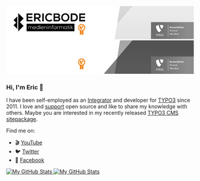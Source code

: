 <a href="https://github.com/EricBode#gh-light-mode-only">
    <img src="./banner-light.png#gh-light-mode-only" alt="Eric Bode"/>
</a>
<a href="https://github.com/EricBode#gh-dark-mode-only">
    <img src="./banner-dark.png#gh-dark-mode-only" alt="Eric Bode"/>
</a>

### Hi, I'm Eric 👋

I have been self-employed as an [Integrator](https://typo3.com/services/certifications/certified-integrator-listing "TYPO3 CMS Certified Integrator (TCCI)") and developer for [TYPO3](https://github.com/TYPO3/typo3 "TYPO3 CMS – Open Source Content Management") since 2011. I love and [support](https://github.com/EricBode?tab=sponsoring "Regular GitHub sponsorship") open source and like to share my knowledge with others.  Maybe you are interested in my recently released [TYPO3 CMS sitepackage](https://github.com/EricBode/sitepackage "It stays close to the recommended standard").

Find me on:
- 🎬 [YouTube](https://www.youtube.com/user/Eric15838 "Interesting topics from my daily work, which I examine in more detail in this channel")
- 🐦 [Twitter](https://twitter.com/ErHaWeb "I mainly use it to interact with the TYPO3 community")
- 👤 [Facebook](https://www.facebook.com/ErHaWeb "Meet me there in the german and english TYPO3 groups")

<a href="https://github.com/EricBode#gh-light-mode-only">
  <img src="https://github-readme-stats.vercel.app/api?username=EricBode&show_icons=true&theme=graywhite#gh-light-mode-only" alt="My GitHub Stats" />
</a>

<a href="https://github.com/EricBode#gh-dark-mode-only">
  <img src="https://github-readme-stats.vercel.app/api?username=EricBode&show_icons=true&theme=city_lights#gh-dark-mode-only" alt="My GitHub Stats" />
</a>

<!--
**EricBode/EricBode** is a ✨ _special_ ✨ repository because its `README.md` (this file) appears on your GitHub profile.

Here are some ideas to get you started:

- 🔭 I’m currently working on ...
- 🌱 I’m currently learning ...
- 👯 I’m looking to collaborate on ...
- 🤔 I’m looking for help with ...
- 💬 Ask me about ...
- 📫 How to reach me: ...
- 😄 Pronouns: ...
- ⚡ Fun fact: ...
-->
